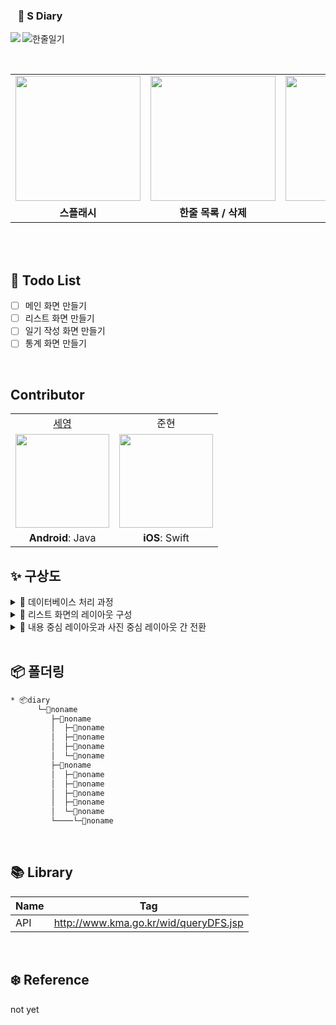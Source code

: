 
### &nbsp;&nbsp; :memo: S Diary

<img src="https://user-images.githubusercontent.com/54762273/155878293-559f6e0f-f516-4ade-af3c-5f84187ff339.png" align=left >


![한줄일기](https://user-images.githubusercontent.com/54762273/154873330-50e5637a-85f6-44fb-9248-246010a77442.png)


<br>

<table>
  <tr>
    <td><img width="200" src="https://user-images.githubusercontent.com/54762273/156147839-d03e0d8c-2689-4754-a345-499e3bfc2520.gif"></td>
    <td><img width="200" src="https://user-images.githubusercontent.com/54762273/156138875-21a50a04-fa8a-48f8-bbf9-254ebd631a83.gif"></td>
    <td><img width="200" src="https://user-images.githubusercontent.com/54762273/156139436-7ca6899d-a28b-4440-8eb6-85b17ac08665.gif"></td>
    <td><img width="200" src="https://user-images.githubusercontent.com/54762273/156139607-193b9619-1d12-493f-a96f-7d886bd142ee.gif"></td>
    <td><img width="200" src="https://user-images.githubusercontent.com/54762273/156140592-38fa5af1-1efb-4dde-b6fe-c08626f96f86.gif"></td>

  </tr>
  <tr>
    <td align="center"><b>스플래시</b></td>
    <td align="center"><b>한줄 목록 / 삭제</b></td>
    <td align="center"><b>오늘 한줄</b></td>
      <td align="center"><b>기분 통계</b></td>
    <td align="center"><b>수정</b></td>
  </tr>
</table>
<br>

<br>


## 💭  Todo List

- [ ] 메인 화면 만들기
- [ ] 리스트 화면 만들기
- [ ] 일기 작성 화면 만들기
- [ ] 통계 화면 만들기

<br>

## Contributor

<table align="center">
  <tr align="center">
    <td><a href="https://github.com/sey2">세영</a></td>
    <td><a herf="https://github.com/xpexpe">준현</a></td>
  </tr>
  <tr align="center">
    <td><img src="https://github.com/sey2.png" width="150"></td>
    <td><img src="https://github.com/xpexpe.png" width="150"></td>
  </tr>
  <tr align="center">
    <td><b>Android</b>: Java</a></td>
    <td><b>iOS</b>: Swift</a></td>
  </tr>
</table>

##  ✨ 구상도

<details markdown="1">

<summary>🐾 데이터베이스 처리 과정</summary>


![Untitled Diagram drawio (2)](https://user-images.githubusercontent.com/54762273/152700266-fbb13f71-0534-4f0e-92d0-9213893abbb7.png)

</details>



<details markdown="1">

<summary>🐾 리스트 화면의 레이아웃 구성</summary>

![Untitled Diagram drawio (4)](https://user-images.githubusercontent.com/54762273/152699690-08a44eea-20f6-4cc0-8852-196dd91d63d6.png)
</details>

<details markdown="1">
<summary>🐾 내용 중심 레이아웃과 사진 중심 레이아웃 간 전환</summary>

![Untitled Diagram drawio (6)](https://user-images.githubusercontent.com/54762273/152699956-28463685-ca76-4714-ac0b-e2e299c6a955.png)
</details>

<br>

## 📦 폴더링

```bash
* 📦diary
      └─📂noname
         ├─📂noname
         │  ├─📂noname
         │  ├─📂noname
         │  ├─📂noname
         │  └─📂noname
         ├─📂noname
         │  ├─📂noname
         │  ├─📂noname
         │  ├─📂noname
         │  ├─📂noname
         │  └─📂noname
         └────└─📂noname       
```

<br>

##  📚 Library

| Name |Tag |
|--|--|
|API| http://www.kma.go.kr/wid/queryDFS.jsp|

<br>

## ❄️ Reference

not yet
